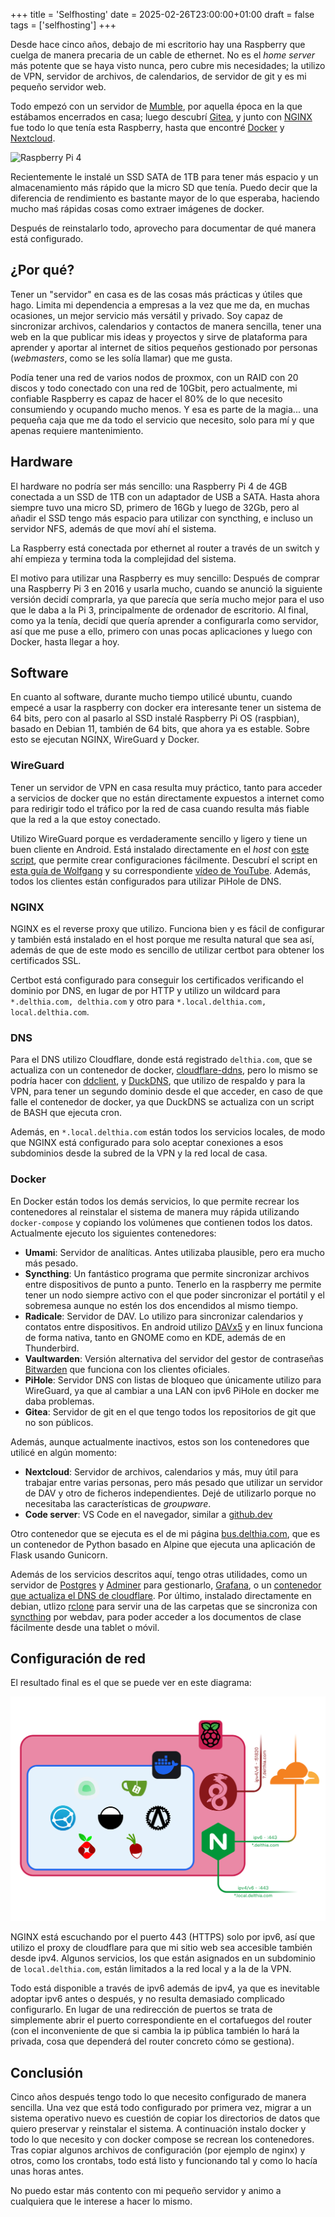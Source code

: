 +++
title = 'Selfhosting'
date = 2025-02-26T23:00:00+01:00
draft = false
tags = ['selfhosting']
+++

Desde hace cinco años, debajo de mi escritorio hay una Raspberry que cuelga de manera precaria de un cable de ethernet. No es el *home server* más potente que se haya visto nunca, pero cubre mis necesidades; la utilizo de VPN, servidor de archivos, de calendarios, de servidor de git y es mi pequeño servidor web.

Todo empezó con un servidor de [Mumble](https://www.mumble.info/), por aquella época en la que estábamos encerrados en casa; luego descubrí [Gitea](https://about.gitea.com/), y junto con [NGINX](https://nginx.org/) fue todo lo que tenía esta Raspberry, hasta que encontré [Docker](https://www.docker.com/) y [Nextcloud](https://nextcloud.com/).

![Raspberry Pi 4](raspberry.JPG)

Recientemente le instalé un SSD SATA de 1TB para tener más espacio y un almacenamiento más rápido que la micro SD que tenía. Puedo decir que la diferencia de rendimiento es bastante mayor de lo que esperaba, haciendo mucho maś rápidas cosas como extraer imágenes de docker.

Después de reinstalarlo todo, aprovecho para documentar de qué manera está configurado.

## ¿Por qué?

Tener un "servidor" en casa es de las cosas más prácticas y útiles que hago. Limita mi dependencia a empresas a la vez que me da, en muchas ocasiones, un mejor servicio más versátil y privado. Soy capaz de sincronizar archivos, calendarios y contactos de manera sencilla, tener una web en la que publicar mis ideas y proyectos y sirve de plataforma para aprender y aportar al internet de sitios pequeños gestionado por personas (*webmasters*, como se les solía llamar) que me gusta.

Podía tener una red de varios nodos de proxmox, con un RAID con 20 discos y todo conectado con una red de 10Gbit, pero actualmente, mi confiable Raspberry es capaz de hacer el 80% de lo que necesito consumiendo y ocupando mucho menos. Y esa es parte de la magia... una pequeña caja que me da todo el servicio que necesito, solo para mí y que apenas requiere mantenimiento.

## Hardware

El hardware no podría ser más sencillo: una Raspberry Pi 4 de 4GB conectada a un SSD de 1TB con un adaptador de USB a SATA. Hasta ahora siempre tuvo una micro SD, primero de 16Gb y luego de 32Gb, pero al añadir el SSD tengo más espacio para utilizar con syncthing, e incluso un servidor NFS, además de que moví ahí el sistema.

La Raspberry está conectada por ethernet al router a través de un switch y ahí empieza y termina toda la complejidad del sistema.

El motivo para utilizar una Raspberry es muy sencillo: Después de comprar una Raspberry Pi 3 en 2016 y usarla mucho, cuando se anunció la siguiente versión decidí comprarla, ya que parecía que sería mucho mejor para el uso que le daba a la Pi 3, principalmente de ordenador de escritorio. Al final, como ya la tenía, decidí que quería aprender a configurarla como servidor, así que me puse a ello, primero con unas pocas aplicaciones y luego con Docker, hasta llegar a hoy.

## Software

En cuanto al software, durante mucho tiempo utilicé ubuntu, cuando empecé a usar la raspberry con docker era interesante tener un sistema de 64 bits, pero con al pasarlo al SSD instalé Raspberry Pi OS (raspbian), basado en Debian 11, también de 64 bits, que ahora ya es estable. Sobre esto se ejecutan NGINX, WireGuard y Docker.

### WireGuard

Tener un servidor de VPN en casa resulta muy práctico, tanto para acceder a servicios de docker que no están directamente expuestos a internet como para redirigir todo el tráfico por la red de casa cuando resulta más fiable que la red a la que estoy conectado.

Utilizo WireGuard porque es verdaderamente sencillo y ligero y tiene un buen cliente en Android. Está instalado directamente en el *host* con [este script](https://git.io/wireguard), que permite crear configuraciones fácilmente. Descubrí el script en [esta guía de Wolfgang](https://notthebe.ee/blog/set-up-your-own-vpn-on-raspberry-pi/) y su correspondiente [vídeo de YouTube](https://www.youtube.com/watch?v=rtUl7BfCNMY). Además, todos los clientes están configurados para utilizar PiHole de DNS.

### NGINX

NGINX es el reverse proxy que utilizo. Funciona bien y es fácil de configurar y también está instalado en el host porque me resulta natural que sea así, además de que de este modo es sencillo de utilizar certbot para obtener los certificados SSL.

Certbot está configurado para conseguir los certificados verificando el dominio por DNS, en lugar de por HTTP y utilizo un wildcard para `*.delthia.com, delthia.com` y otro para `*.local.delthia.com, local.delthia.com`.

### DNS

Para el DNS utilizo Cloudflare, donde está registrado `delthia.com`, que se actualiza con un contenedor de docker, [cloudflare-ddns](https://github.com/oznu/docker-cloudflare-ddns#creating-a-cloudflare-api-token), pero lo mismo se podría hacer con [ddclient](https://ddclient.net/), y [DuckDNS](https://duckdns.org), que utilizo de respaldo y para la VPN, para tener un segundo dominio desde el que acceder, en caso de que falle el contenedor de docker, ya que DuckDNS se actualiza con un script de BASH que ejecuta cron.

Además, en `*.local.delthia.com` están todos los servicios locales, de modo que NGINX está configurado para solo aceptar conexiones a esos subdominios desde la subred de la VPN y la red local de casa.

### Docker

En Docker están todos los demás servicios, lo que permite recrear los contenedores al reinstalar el sistema de manera muy rápida utilizando `docker-compose` y copiando los volúmenes que contienen todos los datos. Actualmente ejecuto los siguientes contenedores:

- **Umami**: Servidor de analíticas. Antes utilizaba plausible, pero era mucho más pesado.
- **Syncthing**: Un fantástico programa que permite sincronizar archivos entre dispositivos de punto a punto. Tenerlo en la raspberry me permite tener un nodo siempre activo con el que poder sincronizar el portátil y el sobremesa aunque no estén los dos encendidos al mismo tiempo.
- **Radicale**: Servidor de DAV. Lo utilizo para sincronizar calendarios y contatos entre dispositivos. En android utilizo [DAVx5](https://www.davx5.com/) y en linux funciona de forma nativa, tanto en GNOME como en KDE, además de en Thunderbird.
- **Vaultwarden**: Versión alternativa del servidor del gestor de contraseñas [Bitwarden](https://bitwarden.com) que funciona con los clientes oficiales.
- **PiHole**: Servidor DNS con listas de bloqueo que únicamente utilizo para WireGuard, ya que al cambiar a una LAN con ipv6 PiHole en docker me daba problemas.
- **Gitea**: Servidor de git en el que tengo todos los repositorios de git que no son públicos.

Además, aunque actualmente inactivos, estos son los contenedores que utilicé en algún momento:

- **Nextcloud**: Servidor de archivos, calendarios y más, muy útil para trabajar entre varias personas, pero más pesado que utilizar un servidor de DAV y otro de ficheros independientes. Dejé de utilizarlo porque no necesitaba las características de *groupware*.
- **Code server**: VS Code en el navegador, similar a [github.dev](https://github.dev)

Otro contenedor que se ejecuta es el de mi página [bus.delthia.com](https://bus.delthia.com), que es un contenedor de Python basado en Alpine que ejecuta una aplicación de Flask usando Gunicorn.

Además de los servicios descritos aquí, tengo otras utilidades, como un servidor de [Postgres](https://www.postgresql.org/) y [Adminer](https://www.adminer.org/) para gestionarlo, [Grafana](https://grafana.com/), o un [contenedor que actualiza el DNS de cloudflare](https://github.com/oznu/docker-cloudflare-ddns#creating-a-cloudflare-api-token). Por último, instalado directamente en debian, utlizo [rclone](https://rclone.org/) para servir una de las carpetas que se sincroniza con [syncthing](https://syncthing.net/) por webdav, para poder acceder a los documentos de clase fácilmente desde una tablet o móvil.

## Configuración de red

El resultado final es el que se puede ver en este diagrama:

![Network Diatram](raspi.png)

NGINX está escuchando por el puerto 443 (HTTPS) solo por ipv6, así que utilizo el proxy de cloudflare para que mi sitio web sea accesible también desde ipv4. Algunos servicios, los que están asignados en un subdominio de `local.delthia.com`, están limitados a la red local y a la de la VPN.

Todo está disponible a través de ipv6 además de ipv4, ya que es inevitable adoptar ipv6 antes o después, y no resulta demasiado complicado configurarlo. En lugar de una redirección de puertos se trata de simplemente abrir el puerto correspondiente en el cortafuegos del router (con el inconveniente de que si cambia la ip pública también lo hará la privada, cosa que dependerá del router concreto cómo se gestiona).


## Conclusión

Cinco años después tengo todo lo que necesito configurado de manera sencilla. Una vez que está todo configurado por primera vez, migrar a un sistema operativo nuevo es cuestión de copiar los directorios de datos que quiero preservar y reinstalar el sistema. A continuación instalo docker y todo lo que necesito y con docker compose se recrean los contenedores. Tras copiar algunos archivos de configuración (por ejemplo de nginx) y otros, como los crontabs, todo está listo y funcionando tal y como lo hacía unas horas antes.

No puedo estar más contento con mi pequeño servidor y animo a cualquiera que le interese a hacer lo mismo.
